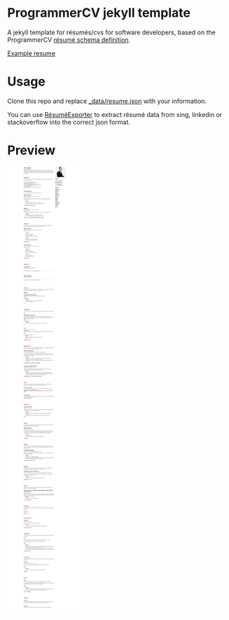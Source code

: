ProgrammerCV jekyll template
============

A jekyll template for résumés/cvs for software developers, based on the ProgrammerCV [résumé schema definition](https://github.com/programmercv/schema).

[Example resume](https://programmercv.github.io/theme/)

# Usage

Clone this repo and replace [_data/resume.json](_data/resume.json) with your information.

You can use [RésuméExporter](https://github.com/programmercv/resume_exporter) to extract résumé data from xing, linkedin or stackoverflow into the correct json format.

# Preview

[![Résumé Preview Image](/screen.png)](/screen.png)